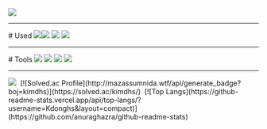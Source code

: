 <img src="https://capsule-render.vercel.app/api?type=Waving&color=0f4c81&height=300&section=header&text=Welcome&desc=Hello%20Kdonghs%20portfolio&fontSize=70&fontColor=f4f5f0&fontAlign=80&fontAlignY=40&descAlign=80&descAlignY=50" />
<hr>
# Used
<img src="https://img.shields.io/badge/java-00599C?style=flat-square&logo=C%2B%2B&logoColor=white"/><img src="https://img.shields.io/badge/python-00599C?style=flat-square&logo=C%2B%2B&logoColor=white"/></a>&nbsp;<img src="https://img.shields.io/badge/HTML5-00599C?style=flat-square&logo=C%2B%2B&logoColor=white"/></a>&nbsp;<img src="https://img.shields.io/badge/Spring-00599C?style=flat-square&logo=C%2B%2B&logoColor=white"/></a>&nbsp;
<hr>
# Tools
<img src="https://img.shields.io/badge/GitHub-00599C?style=flat-square&logo=C%2B%2B&logoColor=white"/></a>&nbsp;<img src="https://img.shields.io/badge/Intelij-00599C?style=flat-square&logo=C%2B%2B&logoColor=white"/></a>&nbsp;<img src="https://img.shields.io/badge/PyCham-00599C?style=flat-square&logo=C%2B%2B&logoColor=white"/></a>&nbsp;<img src="https://img.shields.io/badge/AndroidStudio-00599C?style=flat-square&logo=C%2B%2B&logoColor=white"/></a>&nbsp;
<hr>
<img src="https://img.shields.io/badge/C++-00599C?style=flat-square&logo=C%2B%2B&logoColor=white"/></a>&nbsp;
[![Solved.ac Profile](http://mazassumnida.wtf/api/generate_badge?boj=kimdhs)](https://solved.ac/kimdhs/)&nbsp;&nbsp;[![Top Langs](https://github-readme-stats.vercel.app/api/top-langs/?username=Kdonghs&layout=compact)](https://github.com/anuraghazra/github-readme-stats)
